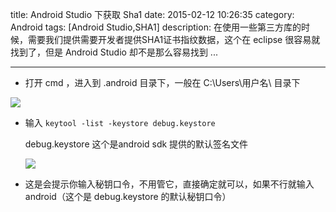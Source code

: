 title: Android Studio 下获取 Sha1
date: 2015-02-12 10:26:35
category: Android
tags:  [Android Studio,SHA1]
description: 在使用一些第三方库的时候，需要我们提供需要开发者提供SHA1证书指纹数据，这个在 eclipse 很容易就找到了，但是 Android Studio 却不是那么容易找到 ...

---
- 打开 cmd ，进入到 .android 目录下，一般在 C:\Users\用户名\ 目录下

![](http://7xpk47.com1.z0.glb.clouddn.com/sha1_01.png)

- 输入 `keytool -list -keystore debug.keystore` 

   debug.keystore 这个是android sdk 提供的默认签名文件

   ![](http://7xpk47.com1.z0.glb.clouddn.com/sha1_02.png)

- 这是会提示你输入秘钥口令，不用管它，直接确定就可以，如果不行就输入 android（这个是 debug.keystore 的默认秘钥口令）
